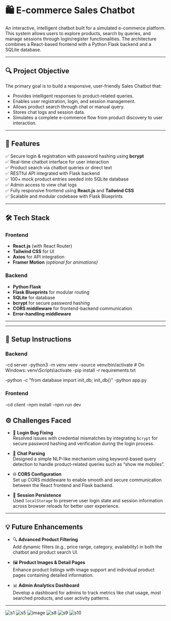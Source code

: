 # 🛍️ E-commerce Sales Chatbot

An interactive, intelligent chatbot built for a simulated e-commerce platform. This system allows users to explore products, search by queries, and manage sessions through login/register functionalities. The architecture combines a React-based frontend with a Python Flask backend and a SQLite database.

---

## 🔍 Project Objective

The primary goal is to build a responsive, user-friendly Sales Chatbot that:

- Provides intelligent responses to product-related queries.
- Enables user registration, login, and session management.
- Allows product search through chat or manual query.
- Stores chat logs and session data.
- Simulates a complete e-commerce flow from product discovery to user interaction.

---

## 🧠 Features

✅ Secure login & registration with password hashing using **bcrypt**  
✅ Real-time chatbot interface for user interaction  
✅ Product search via chatbot queries or direct text  
✅ RESTful API integrated with Flask backend  
✅ 100+ mock product entries seeded into SQLite database  
✅ Admin access to view chat logs  
✅ Fully responsive frontend using **React.js** and **Tailwind CSS**  
✅ Scalable and modular codebase with Flask Blueprints  

---

## 🛠️ Tech Stack

### Frontend

- **React.js** (with React Router)
- **Tailwind CSS** for UI
- **Axios** for API integration
- **Framer Motion** *(optional for animations)*

### Backend

- **Python Flask**
- **Flask Blueprints** for modular routing
- **SQLite** for database
- **bcrypt** for secure password hashing
- **CORS middleware** for frontend-backend communication
- **Error-handling middleware**

---

---

## 🚀 Setup Instructions

### Backend


-cd server
-python3 -m venv venv
-source venv/bin/activate    # On Windows: venv\Scripts\activate
-pip install -r requirements.txt

-python -c "from database import init_db; init_db()"
-python app.py

###  Frontend
-cd client
-npm install
-npm run dev



## ⚙️ Challenges Faced

- 🔐 **Login Bug Fixing**  
  Resolved issues with credential mismatches by integrating `bcrypt` for secure password hashing and verification during the login process.

- 💬 **Chat Parsing**  
  Designed a simple NLP-like mechanism using keyword-based query detection to handle product-related queries such as “show me mobiles”.

- 🌐 **CORS Configuration**  
  Set up CORS middleware to enable smooth and secure communication between the React frontend and Flask backend.

- 🔄 **Session Persistence**  
  Used `localStorage` to preserve user login state and session information across browser reloads for better user experience.

---

## 💡 Future Enhancements

- 🔍 **Advanced Product Filtering**  
  Add dynamic filters (e.g., price range, category, availability) in both the chatbot and product search UI.

- 🖼️ **Product Images & Detail Pages**  
  Enhance product listings with image support and individual product pages containing detailed information.

- 📊 **Admin Analytics Dashboard**  
  Develop a dashboard for admins to track metrics like chat usage, most searched products, and user activity patterns.

---
![s1](https://github.com/user-attachments/assets/12446da3-4c28-4dd1-87fd-f31e1d6abbc5)
![s5](https://github.com/user-attachments/assets/89a9c464-71bc-4a63-9c7b-ef9f6f74e153)
![image](https://github.com/user-attachments/assets/ff4a3888-0bb8-4fe4-a121-34b2982f3aa2)
![s8](https://github.com/user-attachments/assets/40caa040-ab20-4e05-bed6-6c277b55ba9f)
![s9](https://github.com/user-attachments/assets/1140df92-966f-4d1a-8117-7c6c62518817)
![s10](https://github.com/user-attachments/assets/0bb6a054-030f-4970-a2ee-e30ead5ce46e)








